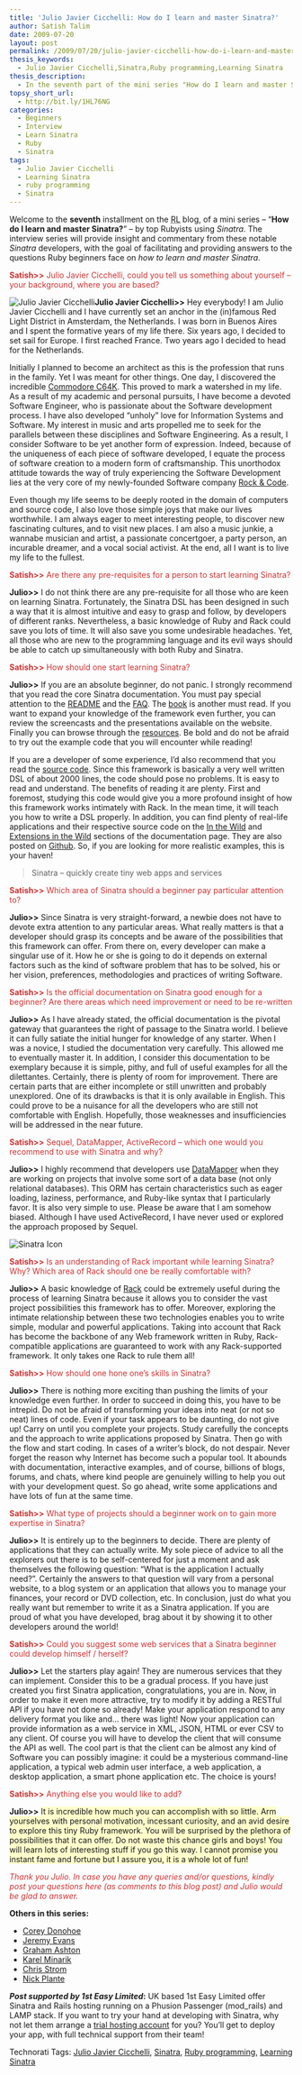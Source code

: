 ```yaml
---
title: 'Julio Javier Cicchelli: How do I learn and master Sinatra?'
author: Satish Talim
date: 2009-07-20
layout: post
permalink: /2009/07/20/julio-javier-cicchelli-how-do-i-learn-and-master-sinatra/
thesis_keywords:
  - Julio Javier Cicchelli,Sinatra,Ruby programming,Learning Sinatra
thesis_description:
  - In the seventh part of the mini series "How do I learn and master Sinatra?", Julio Javier Cicchelli gives us his insights on mastering Sinatra.
topsy_short_url:
  - http://bit.ly/1HL76NG
categories:
  - Beginners
  - Interview
  - Learn Sinatra
  - Ruby
  - Sinatra
tags:
  - Julio Javier Cicchelli
  - Learning Sinatra
  - ruby programming
  - Sinatra
---
```

<div>
  <p class="update">
    Welcome to the <b>seventh</b> installment on the <abbr title="RubyLearning">RL</abbr> blog, of a mini series &#8211; &#8220;<strong>How do I learn and master Sinatra?</strong>&#8221; &#8211; by top Rubyists using <em>Sinatra</em>. The interview series will provide insight and commentary from these notable <em>Sinatra</em> developers, with the goal of facilitating and providing answers to the questions Ruby beginners face on <em>how to learn and master Sinatra</em>.
  </p>
  
  <p>
    <span style="color:#CC3333;"><strong>Satish>></strong> Julio Javier Cicchelli, could you tell us something about yourself &#8211; your background, where you are based?</span>
  </p>
  
  <p class="block">
    <img class="alignright" title="Julio Javier Cicchelli" src="http://www.rubylearning.com/images/jjcicchelli.jpg" alt="Julio Javier Cicchelli" /><strong>Julio Javier Cicchelli>></strong> Hey everybody! I am Julio Javier Cicchelli and I have currently set an anchor in the (in)famous Red Light District in Amsterdam, the Netherlands. I was born in Buenos Aires and I spent the formative years of my life there. Six years ago, I decided to set sail for Europe. I first reached France. Two years ago I decided to head for the Netherlands.
  </p>
  
  <p>
    Initially I planned to become an architect as this is the profession that runs in the family. Yet I was meant for other things. One day, I discovered the incredible <a href="http://en.wikipedia.org/wiki/Commodore_64">Commodore C64K</a>. This proved to mark a watershed in my life. As a result of my academic and personal pursuits, I have become a devoted Software Engineer, who is passionate about the Software development process. I have also developed &#8220;unholy&#8221; love for Information Systems and Software. My interest in music and arts propelled me to seek for the parallels between these disciplines and Software Engineering. As a result, I consider Software to be yet another form of expression. Indeed, because of the uniqueness of each piece of software developed, I equate the process of software creation to a modern form of craftsmanship. This unorthodox attitude towards the way of truly experiencing the Software Development lies at the very core of my newly-founded Software company <a href="http://rock-n-code.com/">Rock & Code</a>.
  </p>
  
  <p>
    Even though my life seems to be deeply rooted in the domain of computers and source code, I also love those simple joys that make our lives worthwhile. I am always eager to meet interesting people, to discover new fascinating cultures, and to visit new places. I am also a music junkie, a wannabe musician and artist, a passionate concertgoer, a party person, an incurable dreamer, and a vocal social activist. At the end, all I want is to live my life to the fullest.
  </p>
  
  <p>
    <span style="color:#CC3333;"><strong>Satish>></strong> Are there any pre-requisites for a person to start learning Sinatra?</span>
  </p>
  
  <p>
    <strong>Julio>></strong> I do not think there are any pre-requisite for all those who are keen on learning Sinatra. Fortunately, the Sinatra DSL has been designed in such a way that it is almost intuitive and easy to grasp and follow, by developers of different ranks. Nevertheless, a basic knowledge of Ruby and Rack could save you lots of time. It will also save you some undesirable headaches. Yet, all those who are new to the programming language and its evil ways should be able to catch up simultaneously with both Ruby and Sinatra.
  </p>
  
  <p>
    <span style="color:#CC3333;"><strong>Satish>></strong> How should one start learning Sinatra?</span>
  </p>
  
  <p>
    <strong>Julio>></strong> If you are an absolute beginner, do not panic. I strongly recommend that you read the core Sinatra documentation. You must pay special attention to the <a href="http://www.sinatrarb.com/intro.html">README</a> and the <a href="http://www.sinatrarb.com/faq.html">FAQ</a>. The <a href="http://www.sinatrarb.com/book.html">book</a> is another must read. If you want to expand your knowledge of the framework even further, you can review the screencasts and the presentations available on the website. Finally you can browse through the <a href="http://www.rubyinside.com/sinatra-29-links-and-resources-for-a-quicker-easier-way-to-build-webapps-1371.html">resources</a>. Be bold and do not be afraid to try out the example code that you will encounter while reading!
  </p>
  
  <p>
    If you are a developer of some experience, I’d also recommend that you read the <a href="http://github.com/sinatra/sinatra/tree/master">source code</a>. Since this framework is basically a very well written DSL of about 2000 lines, the code should pose no problems. It is easy to read and understand. The benefits of reading it are plenty. First and foremost, studying this code would give you a more profound insight of how this framework works intimately with Rack. In the mean time, it will teach you how to write a DSL properly. In addition, you can find plenty of real-life applications and their respective source code on the <a href="http://www.sinatrarb.com/wild.html">In the Wild</a> and <a href="http://www.sinatrarb.com/extensions-wild.html">Extensions in the Wild</a> sections of the documentation page. They are also posted on <a href="https://github.com/">Github</a>. So, if you are looking for more realistic examples, this is your haven!
  </p>
  
  <blockquote class="right">
    <p>
      Sinatra &#8211; quickly create tiny web apps and services
    </p>
  </blockquote>
  
  <p>
    <span style="color:#CC3333;"><strong>Satish>></strong> Which area of Sinatra should a beginner pay particular attention to?</span>
  </p>
  
  <p>
    <strong>Julio>></strong> Since Sinatra is very straight-forward, a newbie does not have to devote extra attention to any particular areas. What really matters is that a developer should grasp its concepts and be aware of the possibilities that this framework can offer. From there on, every developer can make a singular use of it. How he or she is going to do it depends on external factors such as the kind of software problem that has to be solved, his or her vision, preferences, methodologies and practices of writing Software.
  </p>
  
  <p>
    <span style="color:#CC3333;"><strong>Satish>></strong> Is the official documentation on Sinatra good enough for a beginner? Are there areas which need improvement or need to be re-written</span>
  </p>
  
  <p>
    <strong>Julio>></strong> As I have already stated, the official documentation is the pivotal gateway that guarantees the right of passage to the Sinatra world. I believe it can fully satiate the initial hunger for knowledge of any starter. When I was a novice, I studied the documentation very carefully. This allowed me to eventually master it. In addition, I consider this documentation to be exemplary because it is simple, pithy, and full of useful examples for all the dilettantes. Certainly, there is plenty of room for improvement. There are certain parts that are either incomplete or still unwritten and probably unexplored. One of its drawbacks is that it is only available in English. This could prove to be a nuisance for all the developers who are still not comfortable with English. Hopefully, those weaknesses and insufficiencies will be addressed in the near future.
  </p>
  
  <p>
    <span style="color:#CC3333;"><strong>Satish>></strong> Sequel, DataMapper, ActiveRecord &#8211; which one would you recommend to use with Sinatra and why?</span>
  </p>
  
  <p>
    <strong>Julio>></strong> I highly recommend that developers use <a href="http://datamapper.org/doku.php">DataMapper</a> when they are working on projects that involve some sort of a data base (not only relational databases). This ORM has certain characteristics such as eager loading, laziness, performance, and Ruby-like syntax that I particularly favor. It is also very simple to use. Please be aware that I am somehow biased. Although I have used ActiveRecord, I have never used or explored the approach proposed by Sequel.
  </p>
  
  <p>
    <img class="alignright" src="http://rubylearning.com/images/sinatralogo.jpg" alt="Sinatra Icon" title="Sinatra micro-framework" />
  </p>
  
  <p>
    <span style="color:#CC3333;"><strong>Satish>></strong> Is an understanding of Rack important while learning Sinatra? Why? Which area of Rack should one be really comfortable with?</span>
  </p>
  
  <p>
    <strong>Julio>></strong> A basic knowledge of <a href="http://rack.rubyforge.org/">Rack</a> could be extremely useful during the process of learning Sinatra because it allows you to consider the vast project possibilities this framework has to offer. Moreover, exploring the intimate relationship between these two technologies enables you to write simple, modular and powerful applications. Taking into account that Rack has become the backbone of any Web framework written in Ruby, Rack-compatible applications are guaranteed to work with any Rack-supported framework. It only takes one Rack to rule them all!
  </p>
  
  <p>
    <span style="color:#CC3333;"><strong>Satish>></strong> How should one hone one&#8217;s skills in Sinatra?</span>
  </p>
  
  <p>
    <strong>Julio>></strong> There is nothing more exciting than pushing the limits of your knowledge even further. In order to succeed in doing this, you have to be intrepid. Do not be afraid of transforming your ideas into neat (or not so neat) lines of code. Even if your task appears to be daunting, do not give up! Carry on until you complete your projects. Study carefully the concepts and the approach to write applications proposed by Sinatra. Then go with the flow and start coding. In cases of a writer’s block, do not despair. Never forget the reason why Internet has become such a popular tool. It abounds with documentation, interactive examples, and of course, billions of blogs, forums, and chats, where kind people are genuinely willing to help you out with your development quest. So go ahead, write some applications and have lots of fun at the same time.
  </p>
  
  <p>
    <span style="color:#CC3333;"><strong>Satish>></strong> What type of projects should a beginner work on to gain more expertise in Sinatra?</span>
  </p>
  
  <p>
    <strong>Julio>></strong> It is entirely up to the beginners to decide. There are plenty of applications that they can actually write. My sole piece of advice to all the explorers out there is to be self-centered for just a moment and ask themselves the following question: &#8220;What is the application I actually need?&#8221;. Certainly the answers to that question will vary from a personal website, to a blog system or an application that allows you to manage your finances, your record or DVD collection, etc. In conclusion, just do what you really want but remember to write it as a Sinatra application. If you are proud of what you have developed, brag about it by showing it to other developers around the world!
  </p>
  
  <p>
    <span style="color:#CC3333;"><strong>Satish>></strong> Could you suggest some web services that a Sinatra beginner could develop himself / herself?</span>
  </p>
  
  <p>
    <strong>Julio>></strong> Let the starters play again! They are numerous services that they can implement. Consider this to be a gradual process. If you have just created you first Sinatra application, congratulations, you are in. Now, in order to make it even more attractive, try to modify it by adding a RESTful APl if you have not done so already! Make your application respond to any delivery format you like and&#8230; there was light! Now your application can provide information as a web service in XML, JSON, HTML or ever CSV to any client. Of course you will have to develop the client that will consume the API as well. The cool part is that the client can be almost any kind of Software you can possibly imagine: it could be a mysterious command-line application, a typical web admin user interface, a web application, a desktop application, a smart phone application etc. The choice is yours!
  </p>
  
  <p>
    <span style="color:#CC3333;"><strong>Satish>></strong> Anything else you would like to add?</span>
  </p>
  
  <p>
    <strong>Julio>></strong> <span style="background-color: #FFFFCC;">It is incredible how much you can accomplish with so little. Arm yourselves with personal motivation, incessant curiosity, and an avid desire to explore this tiny Ruby framework. You will be surprised by the plethora of possibilities that it can offer. Do not waste this chance girls and boys! You will learn lots of interesting stuff if you go this way. I cannot promise you instant fame and fortune but I assure you, it is a whole lot of fun!</span>
  </p>
  
  <p>
    <span style="color:#CC3333;"><em>Thank you Julio. In case you have any queries and/or questions, kindly post your questions here (as comments to this blog post) and Julio would be glad to answer.</em></span>
  </p>
  
  <p>
    <b>Others in this series:</b>
  </p>
  
  <ul>
    <li>
      <a href="http://rubylearning.com/blog/2015/01/07/corey-donohoe-how-do-i-learn-and-master-sinatra/">Corey Donohoe</a>
    </li>
    <li>
      <a href="http://rubylearning.com/blog/2009/07/08/jeremy-evans-how-do-i-learn-and-master-sinatra/">Jeremy Evans</a>
    </li>
    <li>
      <a href="http://rubylearning.com/blog/2009/07/10/graham-ashton-how-do-i-learn-and-master-sinatra/">Graham Ashton</a>
    </li>
    <li>
      <a href="http://rubylearning.com/blog/2015/01/07/karel-minarik-how-do-i-learn-and-master-sinatra-reprint/">Karel Minarik</a>
    </li>
    <li>
      <a href="http://rubylearning.com/blog/2009/07/15/chris-strom-how-do-i-learn-and-master-sinatra/">Chris Strom</a>
    </li>
    <li>
      <a href="http://rubylearning.com/blog/2009/07/17/nick-plante-how-do-i-learn-and-master-sinatra/">Nick Plante</a>
    </li>
  </ul>
  
  <p class="alert">
    <strong><em>Post supported by 1st Easy Limited</em>:</strong> UK based 1st Easy Limited offer Sinatra and Rails hosting running on a Phusion Passenger (mod_rails) and LAMP stack. If you want to try your hand at developing with Sinatra, why not let them arrange a <a href="http://www.1steasy.com/ruby-on-rails.htm#try">trial hosting account</a> for you? You&#8217;ll get to deploy your app, with full technical support from their team!
  </p>
</div>

Technorati Tags: <a href="http://technorati.com/tag/Julio+Javier+Cicchelli" rel="tag">Julio Javier Cicchelli</a>, <a href="http://technorati.com/tag/Sinatra" rel="tag">Sinatra</a>, <a href="http://technorati.com/tag/Ruby+programming" rel="tag">Ruby programming</a>, <a href="http://technorati.com/tag/Learning+Sinatra" rel="tag">Learning Sinatra</a>
